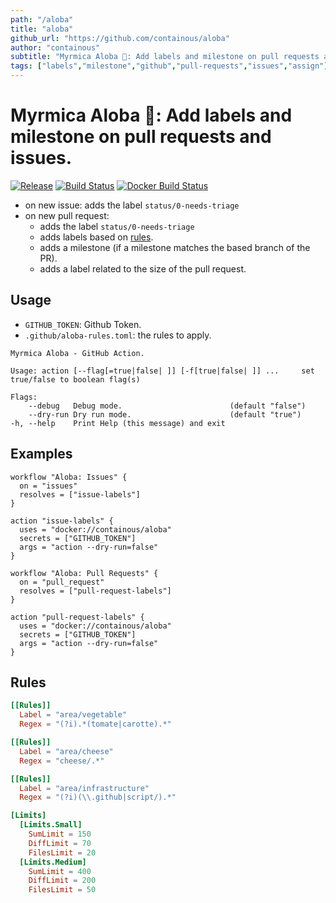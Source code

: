 ```yaml
---
path: "/aloba"
title: "aloba"
github_url: "https://github.com/containous/aloba"
author: "containous"
subtitle: "Myrmica Aloba 🐜: Add labels and milestone on pull requests and issues."
tags: ["labels","milestone","github","pull-requests","issues","assign"]
---
```


# Myrmica Aloba 🐜: Add labels and milestone on pull requests and issues.

[![Release](https://img.shields.io/github/release/containous/aloba.svg?style=flat)](https://github.com/containous/aloba/releases)
[![Build Status](https://travis-ci.org/containous/aloba.svg?branch=master)](https://travis-ci.org/containous/aloba)
[![Docker Build Status](https://img.shields.io/docker/build/containous/aloba.svg)](https://hub.docker.com/r/containous/aloba/builds/)

- on new issue: adds the label `status/0-needs-triage`
- on new pull request:
    - adds the label `status/0-needs-triage`
    - adds labels based on [rules](#rules).
    - adds a milestone (if a milestone matches the based branch of the PR).
    - adds a label related to the size of the pull request.

## Usage

- `GITHUB_TOKEN`: Github Token.
- `.github/aloba-rules.toml`: the rules to apply.

```
Myrmica Aloba - GitHub Action.

Usage: action [--flag[=true|false| ]] [-f[true|false| ]] ...     set true/false to boolean flag(s)

Flags:
    --debug   Debug mode.                        (default "false")
    --dry-run Dry run mode.                      (default "true")
-h, --help    Print Help (this message) and exit
```

## Examples

```hcl
workflow "Aloba: Issues" {
  on = "issues"
  resolves = ["issue-labels"]
}

action "issue-labels" {
  uses = "docker://containous/aloba"
  secrets = ["GITHUB_TOKEN"]
  args = "action --dry-run=false"
}

workflow "Aloba: Pull Requests" {
  on = "pull_request"
  resolves = ["pull-request-labels"]
}

action "pull-request-labels" {
  uses = "docker://containous/aloba"
  secrets = ["GITHUB_TOKEN"]
  args = "action --dry-run=false"
}
```

## Rules

```toml
[[Rules]]
  Label = "area/vegetable"
  Regex = "(?i).*(tomate|carotte).*"

[[Rules]]
  Label = "area/cheese"
  Regex = "cheese/.*"

[[Rules]]
  Label = "area/infrastructure"
  Regex = "(?i)(\\.github|script/).*"

[Limits]
  [Limits.Small]
    SumLimit = 150
    DiffLimit = 70
    FilesLimit = 20
  [Limits.Medium]
    SumLimit = 400
    DiffLimit = 200
    FilesLimit = 50
```
